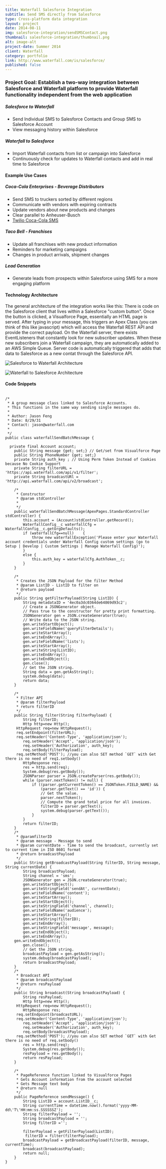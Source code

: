 ```yaml
---
title: Waterfall Salesforce Integration
subtitle: Send SMS directly from Salesforce
type: Cross-platform data integration
layout: project
date: 2014-08-11
img: salesforce-integration/sendSMSContact.png
thumbnail: salesforce-integration/thumbnail.png
alt: image-alt
project-date: Summer 2014
client: Waterfall
category: portfolio
link: http://www.waterfall.com/is/salesforce/
published: false
---
```


### Project Goal: Establish a two-way integration between  Salesforce and Waterfall platform to provide Waterfall  functionality independent from the web application

##### Salesforce to Waterfall

* Send Individual SMS to Salesforce Contacts and Group SMS to  Salesforce Account
* View messaging history within Salesforce

##### Waterfall to Salesforce

* Import Waterfall contacts from list or campaign into Salesforce
* Continuously check for updates to Waterfall contacts and add in real time to Salesforce

#### Example Use Cases

##### Coca-Cola Enterprises - Beverage Distributors

* Send SMS to truckers sorted by different regions
* Communicate with vendors with expiring contracts
* Update vendors about new products and changes
* Clear parallel to Anheuser-Busch
* [Twilio Coca-Cola SMS](https://www.twilio.com/customers/stories/coca-cola)

##### Taco Bell - Franchises

* Update all franchises with new product information
* Reminders for marketing campaigns
* Changes in product arrivals, shipment changes

##### Lead Generation
* Generate leads from prospects within Salesforce using SMS for a more engaging platform


#### Technology Architecture

The general architecture of the integration works like this: There is code on the Salesforce client that lives within a Salesforce "custom button". Once the button is clicked, a Visualforce Page, essentially an HTML page is served. After typing in your message, this triggers an Apex Class (you can think of this like javascript) which will access the Waterfall REST API and provide the correct payload. On the Waterfall server, there exists EventListeners that constantly look for new subscriber updates. When these new subscribers join a Waterfall campaign, they are automatically added to an AWS Simple Queue. Server code is automatically triggered that adds that data to Salesforce as a new contat through the Salesforce API.


![Salesforce to Waterfall Architecture](/img/portfolio/salesforce-integration/salesforce-waterfall-architecture.png)

![Waterfall to Salesforce Architecture](/img/portfolio/salesforce-integration/waterfall-salesforce-architecture.png)

#### Code Snippets

<pre><code>
/*
 * A group message class linked to Salesforce Accounts.
 * This functions in the same way sending single messages do.
 *
 * Author: Jason Feng
 * Date: 8/29/31
 * Contact: jason@waterfall.com
 *
 */
public class waterfallSendBatchMessage {

  private final Account account;
    public String message {get; set;} // Get/set from Visualforce Page
    public String PhoneNumber {get; set;}
    private String auth_key ; // Using Perm Token Instead of Cookies because No Cookie Support
    private String filterURL = 'https://api.waterfall.com/api/v1/filter';
    private String broadcastURl = 'http://api.waterfall.com/api/v2/broadcast';

    /*
     * Constructor
     * @param stdController
     *
     */
    public waterfallSendBatchMessage(ApexPages.StandardController stdController) {
        this.account = (Account)stdController.getRecord();
        WaterfallConfig__c waterfallCfg = WaterfallConfig__c.getOrgDefaults();
        if (waterfallCfg==null)    {
            throw new waterfallException('Please enter your Waterfall account credentials under Waterfall Config custom settings (go to Setup | Develop | Custom Settings | Manage Waterfall Config)');
        }
        else {
            this.auth_key = waterfallCfg.AuthToken__c;
        }
    }

    /*
     * Creates the JSON Payload for the filter Method
     * @param ListID - ListID to filter on
     * @return payload
     */
    public String getFilterPayload(String ListID) {
        String metadataID = '4ec0a3dc0364de64869d93c2';
        // Create a JSONGenerator object.
        // Pass true to the constructor for pretty print formatting.
        JSONGenerator gen = JSON.createGenerator(true);
        // Write data to the JSON string.
        gen.writeStartObject();
        gen.writeFieldName('queryFilterDetails');
        gen.writeStartArray();
        gen.writeEndArray();
        gen.writeFieldName('lists');
        gen.writeStartArray();
        gen.writeString(ListID);
        gen.writeEndArray();
        gen.writeEndObject();
        gen.close();
        // Get the JSON string.
        String data = gen.getAsString();
        system.debug(data);
        return data;
    }

    /*
     * Filter API
     * @param filterPayload
     * return filterID
     */
    public String filter(String filterPayload) {
        String filterID;
        Http http=new Http();
     HttpRequest req=new HttpRequest();
     req.setEndpoint(filterURL);
     req.setHeader('Content-Type', 'application/json');
        req.setHeader('Accept', 'application/json');
        req.setHeader('Authorization', auth_key);
        req.setBody(filterPayload);
     req.setMethod('POST'); //you can also SET method `GET` with Get there is no need of req1.setbody()
        HttpResponse res;
        res = http.send(req);
        System.debug(res.getBody());
        JSONParser parser = JSON.createParser(res.getBody());
        while (parser.nextToken() != null) {
            if ((parser.getCurrentToken() == JSONToken.FIELD_NAME) &&
                (parser.getText() == 'id')) {
                // Get the value.
                parser.nextToken();
                // Compute the grand total price for all invoices.
                filterID = parser.getText();
                system.debug(parser.getText());
            }
        }
        return filterID;
    }
    /*
     * @paramfilterID
     * @param message - Message to send
     * @param currentDate - Time to send the broadcast, currently set to current time in ISO 8601 format
     * @return broadcastPayload
     */
    public String getBroadcastPayload(String filterID, String message, String currentDate) {
        String broadcastPayload;
        String channel = 'sms';
        JSONGenerator gen = JSON.createGenerator(true);
        gen.writeStartObject();
        gen.writeStringField('sendAt', currentDate);
        gen.writeFieldName('content');
        gen.writeStartArray();
        gen.writeStartObject();
        gen.writeStringField('channel', channel);
        gen.writeFieldName('audience');
        gen.writeStartArray();
        gen.writeString(filterID);
        gen.writeEndArray();
        gen.writeStringField('message', message);
        gen.writeEndObject();
        gen.writeEndArray();
    gen.writeEndObject();
        gen.close();
        // Get the JSON string.
        broadcastPayload = gen.getAsString();
        system.debug(broadcastPayload);
        return broadcastPayload;
    }
    /*
     * Broadcast API
     * @param broadcastPayload
     * @return resPayload
     */
    public String broadcast(String broadcastPayload) {
        String resPayload;
        Http http=new Http();
     HttpRequest req=new HttpRequest();
        HttpResponse res;
     req.setEndpoint(broadcastURL);
     req.setHeader('Content-Type', 'application/json');
        req.setHeader('Accept', 'application/json');
        req.setHeader('Authorization', auth_key);
        req.setBody(broadcastPayload);
     req.setMethod('POST'); //you can also SET method `GET` with Get there is no need of req.setbody()
        res = http.send(req);
        System.debug(res.getBody());
        resPayload = res.getBody();
        return resPayload;
    }

    /*
     * PageReference function linked to Visualforce Pages
     * Gets Account information from the account selected
     * Gets Message text body
     * @return null
     */
    public PageReference sendMessage() {
        String ListID = account.ListID__c;
        String currentTime = datetime.now().format('yyyy-MM-dd\'T\'HH:mm:ss.SSSSSSZ');
        String filterPayload = '';
        String broadcastPayload = '';
        String filterID ='';

        filterPayload = getFilterPayload(ListID);
         filterID = filter(filterPayload);
        broadcastPayload = getBroadcastPayload(filterID, message, currentTime);
        broadcast(broadcastPayload);
        return null;
    }
}
</code></pre>
